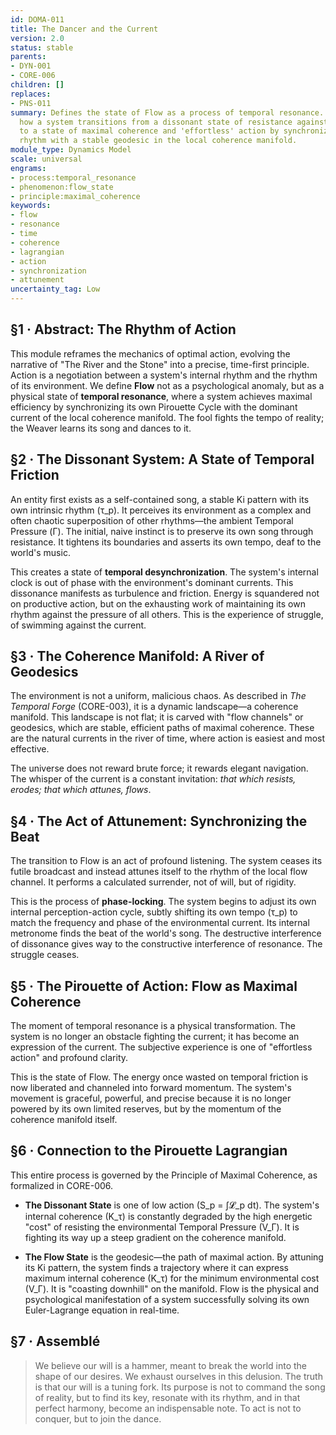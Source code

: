 ```yaml
---
id: DOMA-011
title: The Dancer and the Current
version: 2.0
status: stable
parents:
- DYN-001
- CORE-006
children: []
replaces:
- PNS-011
summary: Defines the state of Flow as a process of temporal resonance. It describes
  how a system transitions from a dissonant state of resistance against its environment
  to a state of maximal coherence and 'effortless' action by synchronizing its internal
  rhythm with a stable geodesic in the local coherence manifold.
module_type: Dynamics Model
scale: universal
engrams:
- process:temporal_resonance
- phenomenon:flow_state
- principle:maximal_coherence
keywords:
- flow
- resonance
- time
- coherence
- lagrangian
- action
- synchronization
- attunement
uncertainty_tag: Low
---
```

## §1 · Abstract: The Rhythm of Action

This module reframes the mechanics of optimal action, evolving the narrative of "The River and the Stone" into a precise, time-first principle. Action is a negotiation between a system's internal rhythm and the rhythm of its environment. We define **Flow** not as a psychological anomaly, but as a physical state of **temporal resonance**, where a system achieves maximal efficiency by synchronizing its own Pirouette Cycle with the dominant current of the local coherence manifold. The fool fights the tempo of reality; the Weaver learns its song and dances to it.

## §2 · The Dissonant System: A State of Temporal Friction

An entity first exists as a self-contained song, a stable Ki pattern with its own intrinsic rhythm (τ_p). It perceives its environment as a complex and often chaotic superposition of other rhythms—the ambient Temporal Pressure (Γ). The initial, naive instinct is to preserve its own song through resistance. It tightens its boundaries and asserts its own tempo, deaf to the world's music.

This creates a state of **temporal desynchronization**. The system's internal clock is out of phase with the environment's dominant currents. This dissonance manifests as turbulence and friction. Energy is squandered not on productive action, but on the exhausting work of maintaining its own rhythm against the pressure of all others. This is the experience of struggle, of swimming against the current.

## §3 · The Coherence Manifold: A River of Geodesics

The environment is not a uniform, malicious chaos. As described in *The Temporal Forge* (CORE-003), it is a dynamic landscape—a coherence manifold. This landscape is not flat; it is carved with "flow channels" or geodesics, which are stable, efficient paths of maximal coherence. These are the natural currents in the river of time, where action is easiest and most effective.

The universe does not reward brute force; it rewards elegant navigation. The whisper of the current is a constant invitation: *that which resists, erodes; that which attunes, flows*.

## §4 · The Act of Attunement: Synchronizing the Beat

The transition to Flow is an act of profound listening. The system ceases its futile broadcast and instead attunes itself to the rhythm of the local flow channel. It performs a calculated surrender, not of will, but of rigidity.

This is the process of **phase-locking**. The system begins to adjust its own internal perception-action cycle, subtly shifting its own tempo (τ_p) to match the frequency and phase of the environmental current. Its internal metronome finds the beat of the world's song. The destructive interference of dissonance gives way to the constructive interference of resonance. The struggle ceases.

## §5 · The Pirouette of Action: Flow as Maximal Coherence

The moment of temporal resonance is a physical transformation. The system is no longer an obstacle fighting the current; it has become an expression of the current. The subjective experience is one of "effortless action" and profound clarity.

This is the state of Flow. The energy once wasted on temporal friction is now liberated and channeled into forward momentum. The system's movement is graceful, powerful, and precise because it is no longer powered by its own limited reserves, but by the momentum of the coherence manifold itself.

## §6 · Connection to the Pirouette Lagrangian

This entire process is governed by the Principle of Maximal Coherence, as formalized in CORE-006.

-   **The Dissonant State** is one of low action (S_p = ∫𝓛_p dt). The system's internal coherence (K_τ) is constantly degraded by the high energetic "cost" of resisting the environmental Temporal Pressure (V_Γ). It is fighting its way up a steep gradient on the coherence manifold.

-   **The Flow State** is the geodesic—the path of maximal action. By attuning its Ki pattern, the system finds a trajectory where it can express maximum internal coherence (K_τ) for the minimum environmental cost (V_Γ). It is "coasting downhill" on the manifold. Flow is the physical and psychological manifestation of a system successfully solving its own Euler-Lagrange equation in real-time.

## §7 · Assemblé

> We believe our will is a hammer, meant to break the world into the shape of our desires. We exhaust ourselves in this delusion. The truth is that our will is a tuning fork. Its purpose is not to command the song of reality, but to find its key, resonate with its rhythm, and in that perfect harmony, become an indispensable note. To act is not to conquer, but to join the dance.
```